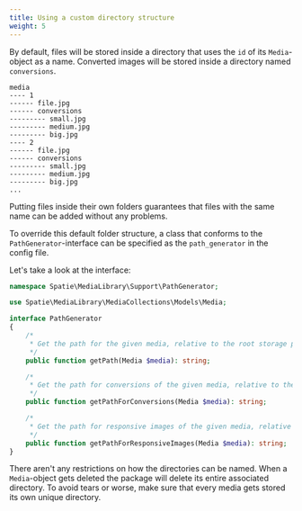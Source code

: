 ```yaml
---
title: Using a custom directory structure
weight: 5
---
```


By default, files will be stored inside a directory that uses the `id` of its `Media`-object as a name. Converted images will be stored inside a directory named `conversions`.

```
media
---- 1
------ file.jpg
------ conversions
--------- small.jpg
--------- medium.jpg
--------- big.jpg
---- 2
------ file.jpg
------ conversions
--------- small.jpg
--------- medium.jpg
--------- big.jpg
...
```

Putting files inside their own folders guarantees that files with the same name can be added without any problems.

To override this default folder structure, a class that conforms to the `PathGenerator`-interface can be specified as the `path_generator` in the config file.

Let's take a look at the interface:

```php
namespace Spatie\MediaLibrary\Support\PathGenerator;

use Spatie\MediaLibrary\MediaCollections\Models\Media;

interface PathGenerator
{
    /*
     * Get the path for the given media, relative to the root storage path.
     */
    public function getPath(Media $media): string;

    /*
     * Get the path for conversions of the given media, relative to the root storage path.
     */
    public function getPathForConversions(Media $media): string;

    /*
     * Get the path for responsive images of the given media, relative to the root storage path.
     */
    public function getPathForResponsiveImages(Media $media): string;
}

```

There aren't any restrictions on how the directories can be named. When a `Media`-object gets deleted the package will delete its entire associated directory. To avoid tears or worse, make sure that every media gets stored its own unique directory.
